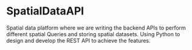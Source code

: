 # SpatialDataAPI
Spatial data platform where we are writing the backend APIs to perform different spatial Queries and storing spatial datasets. Using Python to design and develop the REST API  to achieve the features.
